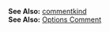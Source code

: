 **See Also:** [commentkind](/enums/enums.commentkind.html)  
**See Also:** [Options Comment](/grunt-build-include/pages/Docs/Options/comment/index.html)  